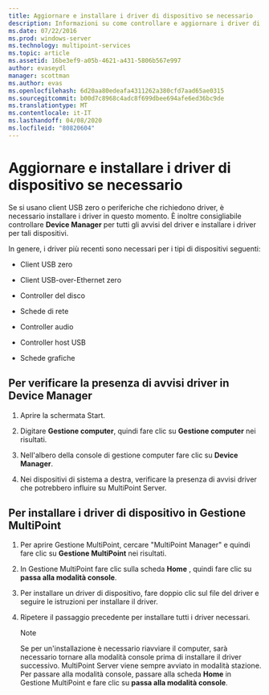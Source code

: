 ```yaml
---
title: Aggiornare e installare i driver di dispositivo se necessario
description: Informazioni su come controllare e aggiornare i driver di dispositivo in MultiPoint Services
ms.date: 07/22/2016
ms.prod: windows-server
ms.technology: multipoint-services
ms.topic: article
ms.assetid: 16be3ef9-a05b-4621-a431-5806b567e997
author: evaseydl
manager: scottman
ms.author: evas
ms.openlocfilehash: 6d20aa80edeafa4311262a380cfd7aad65ae0315
ms.sourcegitcommit: b00d7c8968c4adc8f699dbee694afe6ed36bc9de
ms.translationtype: MT
ms.contentlocale: it-IT
ms.lasthandoff: 04/08/2020
ms.locfileid: "80820604"
---
```

# <a name="update-and-install-device-drivers-if-needed"></a>Aggiornare e installare i driver di dispositivo se necessario
Se si usano client USB zero o periferiche che richiedono driver, è necessario installare i driver in questo momento. È inoltre consigliabile controllare **Device Manager** per tutti gli avvisi del driver e installare i driver per tali dispositivi.  
  
In genere, i driver più recenti sono necessari per i tipi di dispositivi seguenti:  
  
-   Client USB zero  
  
-   Client USB-over-Ethernet zero  
  
-   Controller del disco  
  
-   Schede di rete  
  
-   Controller audio  
  
-   Controller host USB

-   Schede grafiche


## <a name="to-check-for-driver-alerts-in-device-manager"></a>Per verificare la presenza di avvisi driver in Device Manager  
  
1.  Aprire la schermata Start.  
  
2.  Digitare **Gestione computer**, quindi fare clic su **Gestione computer** nei risultati.  
  
3.  Nell'albero della console di gestione computer fare clic su **Device Manager**.  
  
4.  Nei dispositivi di sistema a destra, verificare la presenza di avvisi driver che potrebbero influire su MultiPoint Server.  
  
## <a name="to-install-device-drivers-in-multipoint-manager"></a>Per installare i driver di dispositivo in Gestione MultiPoint  
  
1.  Per aprire Gestione MultiPoint, cercare "MultiPoint Manager" e quindi fare clic su **Gestione MultiPoint** nei risultati.  
  
2.  In Gestione MultiPoint fare clic sulla scheda **Home** , quindi fare clic su **passa alla modalità console**.  
  
3.  Per installare un driver di dispositivo, fare doppio clic sul file del driver e seguire le istruzioni per installare il driver.  
  
4.  Ripetere il passaggio precedente per installare tutti i driver necessari.  
  
    > [!NOTE]  
    > Se per un'installazione è necessario riavviare il computer, sarà necessario tornare alla modalità console prima di installare il driver successivo. MultiPoint Server viene sempre avviato in modalità stazione. Per passare alla modalità console, passare alla scheda **Home** in Gestione MultiPoint e fare clic su **passa alla modalità console**.